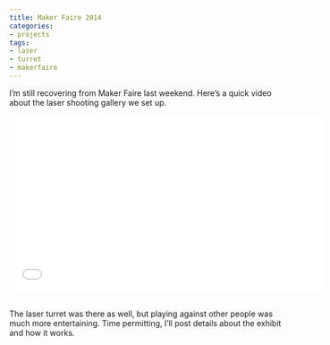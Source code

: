 ```yaml
---
title: Maker Faire 2014
categories:
- projects
tags:
- laser
- turret
- makerfaire
---
```


I’m still recovering from Maker Faire last weekend. Here’s a quick video about the laser shooting gallery we set up.

<div align="center"><iframe width="560" height="315" src="//www.youtube.com/embed/HRKz3-aQ7Jo?rel=0" frameborder="0" allowfullscreen></iframe></div>

<br />

The laser turret was there as well, but playing against other people was much more entertaining. Time permitting, I’ll post details about the exhibit and how it works.
